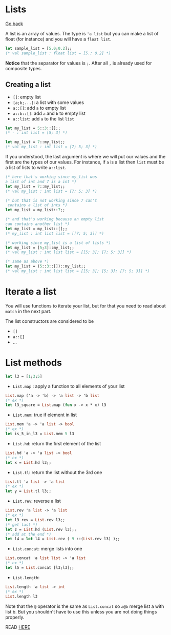 # Lists

[Go back](..)

A list is an array of values. The type is
``'a list`` but you can make a list of float (for instance)
and you will have a ``float list``.

```ocaml
let sample_list = [5.0;0.2];;
(* val sample_list : float list = [5.; 0.2] *)
```

**Notice** that the separator for values is ``;``. After
all ``,`` is already used for composite types.

<div class="sr"></div>

## Creating a list

* ``[]``: empty list
* ``[a;b;...]``: a list with some values
* ``a::[]``: add `a` to empty list
* ``a::b::[]``: add `a` and `b` to empty list
* ``a::list``: add `a` to the list `list`

```ocaml
let my_list = 5::3::[];;
(* - : int list = [5; 3] *)

let my_list = 7::my_list;;
(* val my_list : int list = [7; 5; 3] *)
```

If you understood, the last argument is where we will put
our values and the first are the types of our values.
For instance, if ``a`` is a list then
``list`` must be a list of lists to write ``a::list``.

```ocaml
(* here that's working since my_list was
a list of int and 7 is a int *)
let my_list = 7::my_list;;
(* val my_list : int list = [7; 5; 3] *)

(* but that is not working since 7 can't
 contains a list of ints *)
let my_list = my_list::7;;

(* and that's working because an empty list
can contains another list *)
let my_list = my_list::[];;
(* my_list : int list list = [[7; 5; 3]] *)

(* working since my_list is a list of lists *)
let my_list = [5;3]::my_list;;
(* val my_list : int list list = [[5; 3]; [7; 5; 3]] *)

(* same as above *)
let my_list = (5::3::[])::my_list;;
(* val my_list : int list list = [[5; 3]; [5; 3]; [7; 5; 3]] *)
```

<div class="sl"></div>

# Iterate a list

You will use functions to iterate your list, but for
that you need to read about ``match`` in the next part.

The list constructors are considered to be
* ``[]``
* ``a::[]``
* ...

<div class="sr"></div>

# List methods

```ocaml
let l3 = [1;3;5]
```

* ``List.map`` : apply a function to all elements of your list
```ocaml
List.map ('a -> 'b) -> 'a list -> 'b list
(* ex *)
let l3_square = List.map (fun x -> x * x) l3
```
* ``List.mem``: true if element in list
```ocaml
List.mem 'a -> 'a list -> bool
(* ex *)
let is_5_in_l3 = List.mem 5 l3
```
* ``List.hd``: return the first element of the list
```ocaml
List.hd 'a -> 'a list -> bool
(* ex *)
let x = List.hd l3;;
```
* ``List.tl``: return the list without the 3rd one
```ocaml
List.tl 'a list -> 'a list
(* ex *)
let y = List.tl l3;;
```
* ``List.rev``: reverse a list
```ocaml
List.rev 'a list -> 'a list
(* ex *)
let l3_rev = List.rev l3;;
(* get last *)
let z = List.hd (List.rev l3);;
(* add at the end *)
let l4 = let l4 = List.rev ( 9 ::(List.rev l3) );;
```
* ``List.concat``: merge lists into one
```ocaml
List.concat 'a list list -> 'a list
(* ex *)
let l5 = List.concat [l3;l3];;
```
* ``List.length``:
```ocaml
List.length 'a list -> int
(* ex *)
List.length l3
```

Note that the ``@`` operator is the same as
``List.concat`` so `a@b` merge list a with
list b. But you shouldn't have to use this unless
you are not doing things properly.
    
READ [HERE](https://ocaml.org/api/List.html)
